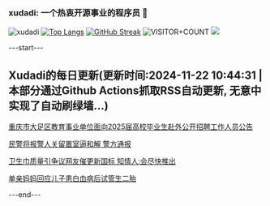 ### xudadi: 一个热衷开源事业的程序员 👋

![xudadi](https://github-readme-stats-git-masterorgs-github-readme-stats-team.vercel.app/api?username=xudadi)
[![Top Langs](https://github-readme-stats.vercel.app/api/top-langs/?username=xudadi)](https://github.com/anuraghazra/github-readme-stats)
[![GitHub Streak](https://streak-stats.demolab.com?user=xudadi&locale=zh_Hans)](https://git.io/streak-stats)
![VISITOR+COUNT](https://komarev.com/ghpvc/?username=xudadi&label=VISITOR+COUNT)
![](https://raw.githubusercontent.com/xudadi/xudadi/main/assets/github-contribution-grid-snake.svg)


---start---

## Xudadi的每日更新(更新时间:2024-11-22 10:44:31 | 本部分通过Github Actions抓取RSS自动更新, 无意中实现了自动刷绿墙...)

[重庆市大足区教育事业单位面向2025届高校毕业生赴外公开招聘工作人员公告](https://www.gongkaoleida.com/article/2203256)

[民警将报警人关留置室逼和解 警方通报](https://m.163.com/news/article/JHJ4G5AT0001899O.html)

[卫生巾质量引争议网友催更新国标 知情人:会尽快推出](https://m.163.com/news/article/JHJ4671M0001899O.html)

[单亲妈妈回应儿子患白血病后试管生二胎](https://m.163.com/news/article/JHHP12EO051492T3.html)

---end---
